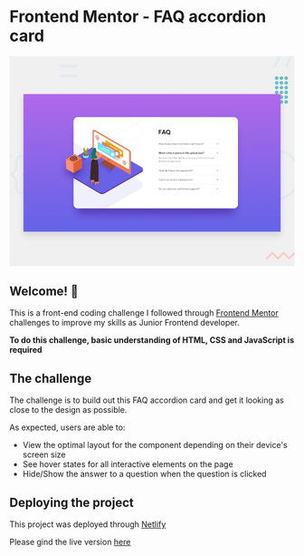 # Frontend Mentor - FAQ accordion card

![Design preview for the FAQ accordion card coding challenge](/images/desktop-preview.jpg)

## Welcome! 👋

This is a front-end coding challenge I followed through [Frontend Mentor](https://www.frontendmentor.io) challenges to improve my skills as Junior Frontend developer.

**To do this challenge,  basic understanding of HTML, CSS and JavaScript is required**

## The challenge

The challenge is to build out this FAQ accordion card and get it looking as close to the design as possible.

As expected, users are  able to:

- View the optimal layout for the component depending on their device's screen size
- See hover states for all interactive elements on the page
- Hide/Show the answer to a question when the question is clicked


## Deploying the project

This project was deployed through [Netlify](https://www.netlify.com/)

Please gind the live version [here](https://as-faq-accordion.netlify.app)

